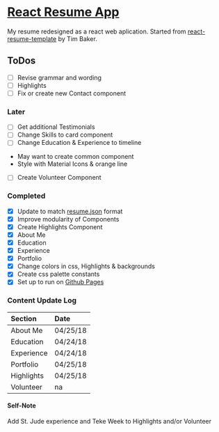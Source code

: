 # [React Resume App](https://donald-stolz.github.io/resume/)

My resume redesigned as a react web aplication. Started from [react-resume-template](https://github.com/tbakerx/react-resume-template) by Tim Baker.

ToDos
-------
- [ ] Revise grammar and wording
- [ ] Highlights
- [ ] Fix or create new Contact component

### Later
- [ ] Get additional Testimonials
- [ ] Change Skills to card component
- [ ] Change Education & Experience to timeline
- May want to create common component
- Style with Material Icons & orange line
- [ ] Create Volunteer Component


### Completed
- [x] Update to match [resume.json](https://jsonresume.org/) format
- [x] Improve modularity of Components
- [x] Create Highlights Component
- [x] About Me
- [x] Education
- [x] Experience
- [x] Portfolio
- [x] Change colors in css, Highlights & backgrounds
- [x] Create css palette constants
- [x] Set up to run on [Github Pages](https://pages.github.com/)

### Content Update Log

| Section			| Date     |
| :---------	| :--------|
| About Me  	| 04/25/18 |
| Education 	| 04/24/18 |
| Experience	| 04/24/18 |
| Portfolio 	| 04/25/18 |
| Highlights	| 04/25/18 |
| Volunteer		| na       |

#### Self-Note
Add St. Jude experience and Teke Week to Highlights and/or Volunteer
